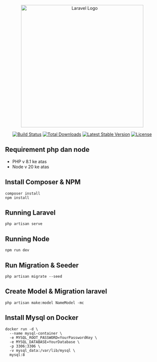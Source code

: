 <p align="center"><a href="https://laravel.com" target="_blank"><img src="https://raw.githubusercontent.com/laravel/art/master/logo-lockup/5%20SVG/2%20CMYK/1%20Full%20Color/laravel-logolockup-cmyk-red.svg" width="400" alt="Laravel Logo"></a></p>

<p align="center">
<a href="https://github.com/laravel/framework/actions"><img src="https://github.com/laravel/framework/workflows/tests/badge.svg" alt="Build Status"></a>
<a href="https://packagist.org/packages/laravel/framework"><img src="https://img.shields.io/packagist/dt/laravel/framework" alt="Total Downloads"></a>
<a href="https://packagist.org/packages/laravel/framework"><img src="https://img.shields.io/packagist/v/laravel/framework" alt="Latest Stable Version"></a>
<a href="https://packagist.org/packages/laravel/framework"><img src="https://img.shields.io/packagist/l/laravel/framework" alt="License"></a>
</p>

## Requirement php dan node
- PHP v 8.1 ke atas
- Node v 20 ke atas

## Install Composer & NPM
```
composer install
npm install
```

## Running Laravel
```
php artisan serve
```

## Running Node
 ```
 npm run dev
 ```

## Run Migration & Seeder
```
php artisan migrate --seed
```

## Create Model & Migration laravel
```
php artisan make:model NameModel -mc
```

## Install Mysql on Docker
```
docker run -d \
  --name mysql-container \
  -e MYSQL_ROOT_PASSWORD=YourPasswordKey \
  -e MYSQL_DATABASE=YourDatabase \
  -p 3306:3306 \
  -v mysql_data:/var/lib/mysql \
  mysql:8
```

